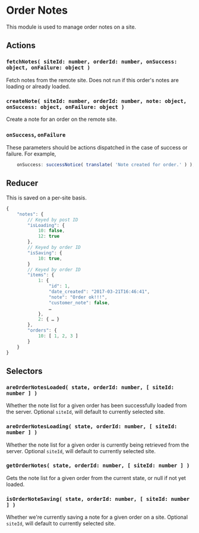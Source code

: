 # Order Notes

This module is used to manage order notes on a site.

## Actions

### `fetchNotes( siteId: number, orderId: number, onSuccess: object, onFailure: object )`

Fetch notes from the remote site. Does not run if this order's notes are loading or already loaded.

### `createNote( siteId: number, orderId: number, note: object, onSuccess: object, onFailure: object )`

Create a note for an order on the remote site.

### `onSuccess`, `onFailure`

These parameters should be actions dispatched in the case of success or failure. For example,

```js
	onSuccess: successNotice( translate( 'Note created for order.' ) ),
```

## Reducer

This is saved on a per-site basis.

```js
{
	"notes": {
		// Keyed by post ID
		"isLoading": {
			10: false,
			12: true
		},
		// Keyed by order ID
		"isSaving": {
			10: true,
		}
		// Keyed by order ID
		"items": {
			1: {
				"id": 1,
				"date_created": "2017-03-21T16:46:41",
				"note": "Order ok!!!",
				"customer_note": false,
				…
			},
			2: { … }
		},
		"orders": {
			10: [ 1, 2, 3 ]
		}
	}
}
```

## Selectors

### `areOrderNotesLoaded( state, orderId: number, [ siteId: number ] )`

Whether the note list for a given order has been successfully loaded from the server. Optional `siteId`, will default to currently selected site.

### `areOrderNotesLoading( state, orderId: number, [ siteId: number ] )`

Whether the note list for a given order is currently being retrieved from the server. Optional `siteId`, will default to currently selected site.

### `getOrderNotes( state, orderId: number, [ siteId: number ] )`

Gets the note list for a given order from the current state, or null if not yet loaded.

### `isOrderNoteSaving( state, orderId: number, [ siteId: number ] )`

Whether we're currently saving a note for a given order on a site. Optional `siteId`, will default to currently selected site.

